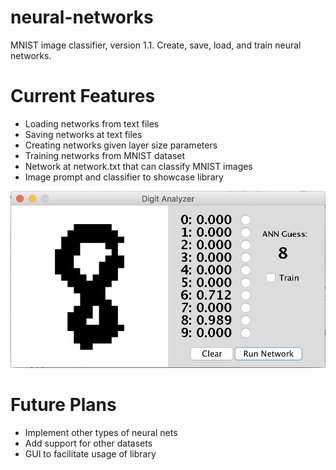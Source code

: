 # neural-networks
MNIST image classifier, version 1.1. Create, save, load, and train neural networks.

# Current Features #
* Loading networks from text files
* Saving networks at text files
* Creating networks given layer size parameters
* Training networks from MNIST dataset
* Network at network.txt that can classify MNIST images
* Image prompt and classifier to showcase library

![Screenshot](/NeuralNets/Screen%20Shot%202018-01-07%20at%207.10.39%20PM.png)

# Future Plans #
* Implement other types of neural nets
* Add support for other datasets
* GUI to facilitate usage of library
